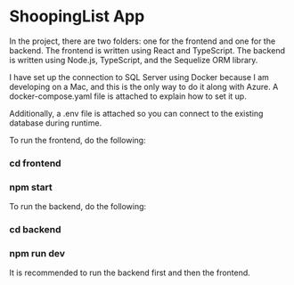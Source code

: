 # ShoopingList App

In the project, there are two folders: one for the frontend and one for the backend.
The frontend is written using React and TypeScript.
The backend is written using Node.js, TypeScript, and the Sequelize ORM library.

I have set up the connection to SQL Server using Docker because I am developing on a Mac, and this is the only way to do it along with Azure. A docker-compose.yaml file is attached to explain how to set it up.

Additionally, a .env file is attached so you can connect to the existing database during runtime.

To run the frontend, do the following:

### cd frontend
### npm start

To run the backend, do the following:

### cd backend
### npm run dev

It is recommended to run the backend first and then the frontend.
